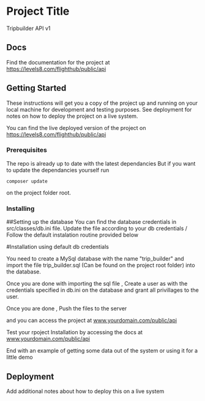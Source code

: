 # Project Title

Tripbuilder API v1

## Docs

  Find the documentation for the project at https://levels8.com/flighthub/public/api

## Getting Started

These instructions will get you a copy of the project up and running on your local machine for development and testing purposes. See deployment for notes on how to deploy the project on a live system.

You can find the live deployed version of the project on https://levels8.com/flighthub/public/api

### Prerequisites

The repo is already up to date with the latest dependancies
But if you want to update the dependancies yourself run
```
composer update
```
on the project folder root.


### Installing

##Setting up the database
You can find the database credentials in src/classes/db.ini file.
Update the file according to your db credentials / Follow the default instalation routine provided below

#Installation using default db credentials

You need to create a MySql database with the name "trip_builder"
and import the file trip_builder.sql (Can be found on the project root folder)
into the database.

Once you are done with importing the sql file , Create a user as with the credentials specified in db.ini
on the database and grant all privillages to the user.

Once you are done , Push the files to the server

and you can access the project at www.yourdomain.com/public/api

Test your rpoject Installation by accessing the docs at www.yourdomain.com/public/api

End with an example of getting some data out of the system or using it for a little demo

## Deployment

Add additional notes about how to deploy this on a live system
